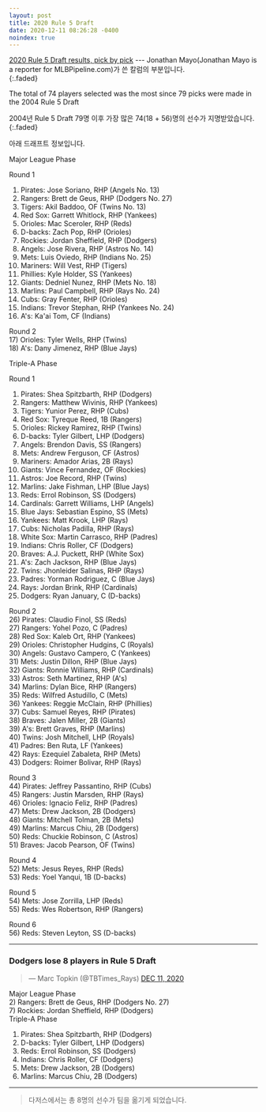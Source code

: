 ```yaml
---
layout: post
title: 2020 Rule 5 Draft
date: 2020-12-11 08:26:28 -0400
noindex: true
---
```


[2020 Rule 5 Draft results, pick by pick](https://www.mlb.com/news/2020-rule-5-draft-results) --- Jonathan Mayo(Jonathan Mayo is a reporter for MLBPipeline.com)가 쓴 칼럼의 부분입니다.   
{:.faded}

The total of 74 players selected was the most since 79 picks were made in the 2004 Rule 5 Draft

2004년 Rule 5 Draft 79명 이후 가장 많은 74(18 + 56)명의 선수가 지명받았습니다.
{:.faded}

아래 드래프트 정보입니다.

Major League Phase   

Round 1   
1) Pirates: Jose Soriano, RHP (Angels No. 13)   
2) Rangers: Brett de Geus, RHP (Dodgers No. 27)   
3) Tigers: Akil Baddoo, OF (Twins No. 13)   
4) Red Sox: Garrett Whitlock, RHP (Yankees)   
5) Orioles: Mac Sceroler, RHP (Reds)   
6) D-backs: Zach Pop, RHP (Orioles)   
7) Rockies: Jordan Sheffield, RHP (Dodgers)   
8) Angels: Jose Rivera, RHP (Astros No. 14)   
9) Mets: Luis Oviedo, RHP (Indians No. 25)   
10) Mariners: Will Vest, RHP (Tigers)   
11) Phillies: Kyle Holder, SS (Yankees)   
12) Giants: Dedniel Nunez, RHP (Mets No. 18)   
13) Marlins: Paul Campbell, RHP (Rays No. 24)   
14) Cubs: Gray Fenter, RHP (Orioles)   
15) Indians: Trevor Stephan, RHP (Yankees No. 24)   
16) A's: Ka'ai Tom, CF (Indians)   

Round 2   
17) Orioles: Tyler Wells, RHP (Twins)   
18) A's: Dany Jimenez, RHP (Blue Jays)   

Triple-A Phase   

Round 1   
1) Pirates: Shea Spitzbarth, RHP (Dodgers)   
2) Rangers: Matthew Wivinis, RHP (Yankees)   
3) Tigers: Yunior Perez, RHP (Cubs)   
4) Red Sox: Tyreque Reed, 1B (Rangers)   
5) Orioles: Rickey Ramirez, RHP (Twins)   
6) D-backs: Tyler Gilbert, LHP (Dodgers)   
7) Angels: Brendon Davis, SS (Rangers)   
8) Mets: Andrew Ferguson, CF (Astros)   
9) Mariners: Amador Arias, 2B (Rays)   
10) Giants: Vince Fernandez, OF (Rockies)   
11) Astros: Joe Record, RHP (Twins)   
12) Marlins: Jake Fishman, LHP (Blue Jays)   
13) Reds: Errol Robinson, SS (Dodgers)   
14) Cardinals: Garrett Williams, LHP (Angels)   
15) Blue Jays: Sebastian Espino, SS (Mets)   
16) Yankees: Matt Krook, LHP (Rays)   
17) Cubs: Nicholas Padilla, RHP (Rays)   
18) White Sox: Martin Carrasco, RHP (Padres)   
19) Indians: Chris Roller, CF (Dodgers)   
20) Braves: A.J. Puckett, RHP (White Sox)   
21) A's: Zach Jackson, RHP (Blue Jays)   
22) Twins: Jhonleider Salinas, RHP (Rays)   
23) Padres: Yorman Rodriguez, C (Blue Jays)   
24) Rays: Jordan Brink, RHP (Cardinals)   
25) Dodgers: Ryan January, C (D-backs)   

Round 2   
26) Pirates: Claudio Finol, SS (Reds)   
27) Rangers: Yohel Pozo, C (Padres)   
28) Red Sox: Kaleb Ort, RHP (Yankees)   
29) Orioles: Christopher Hudgins, C (Royals)   
30) Angels: Gustavo Campero, C (Yankees)   
31) Mets: Justin Dillon, RHP (Blue Jays)   
32) Giants: Ronnie Williams, RHP (Cardinals)   
33) Astros: Seth Martinez, RHP (A's)   
34) Marlins: Dylan Bice, RHP (Rangers)   
35) Reds: Wilfred Astudillo, C (Mets)   
36) Yankees: Reggie McClain, RHP (Phillies)   
37) Cubs: Samuel Reyes, RHP (Pirates)   
38) Braves: Jalen Miller, 2B (Giants)   
39) A's: Brett Graves, RHP (Marlins)   
40) Twins: Josh Mitchell, LHP (Royals)   
41) Padres: Ben Ruta, LF (Yankees)   
42) Rays: Ezequiel Zabaleta, RHP (Mets)   
43) Dodgers: Roimer Bolivar, RHP (Rays)   

Round 3   
44) Pirates: Jeffrey Passantino, RHP (Cubs)   
45) Rangers: Justin Marsden, RHP (Rays)   
46) Orioles: Ignacio Feliz, RHP (Padres)   
47) Mets: Drew Jackson, 2B (Dodgers)   
48) Giants: Mitchell Tolman, 2B (Mets)   
49) Marlins: Marcus Chiu, 2B (Dodgers)   
50) Reds: Chuckie Robinson, C (Astros)   
51) Braves: Jacob Pearson, OF (Twins)   

Round 4   
52) Mets: Jesus Reyes, RHP (Reds)   
53) Reds: Yoel Yanqui, 1B (D-backs)   

Round 5   
54) Mets: Jose Zorrilla, LHP (Reds)   
55) Reds: Wes Robertson, RHP (Rangers)   

Round 6   
56) Reds: Steven Leyton, SS (D-backs)   

---

### Dodgers lose 8 players in Rule 5 Draft

<script async src="//platform.twitter.com/widgets.js" charset="utf-8"></script>
<blockquote class="twitter-tweet" data-lang="en">
  &mdash; Marc Topkin (@TBTimes_Rays)
  <a href="https://twitter.com/TBTimes_Rays/status/1337219550270509056">DEC 11, 2020</a>
</blockquote>

Major League Phase   
2) Rangers: Brett de Geus, RHP (Dodgers No. 27)   
7) Rockies: Jordan Sheffield, RHP (Dodgers)   
Triple-A Phase   
1) Pirates: Shea Spitzbarth, RHP (Dodgers)   
6) D-backs: Tyler Gilbert, LHP (Dodgers)   
13) Reds: Errol Robinson, SS (Dodgers)   
19) Indians: Chris Roller, CF (Dodgers)   
47) Mets: Drew Jackson, 2B (Dodgers)   
49) Marlins: Marcus Chiu, 2B (Dodgers)   

---

> 다저스에서는 총 8명의 선수가 팀을 옮기게 되었습니다.
